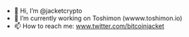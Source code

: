 - 👋 Hi, I’m @jacketcrypto
- 🌱 I’m currently working on Toshimon (wwww.toshimon.io)
- 📫 How to reach me: www.twitter.com/bitcoinjacket
